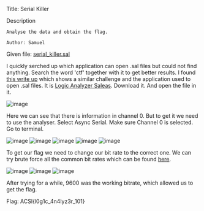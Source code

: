 Title: Serial Killer

Description

```
Analyse the data and obtain the flag.

Author: Samuel
```

Given file: [serial_killer.sal](https://github.com/Coder-Here/HACK-AC-2022-CTF/blob/main/Misc/Serial%20Killer/serial_killer.sal "serial_killer.sal")

I quickly serched up which application can open .sal files but could not find anything. Search the word 'ctf' together with it to get better results. 
I found [this write up](https://ctftime.org/writeup/27682) which shows a similar challenge and the application used to open .sal files. It is [Logic Analyzer Saleas](https://www.saleae.com/downloads/). Download it. And open the file in it.

![image](https://user-images.githubusercontent.com/63996033/197684179-14be91d2-a162-441b-8d0b-1ca2cc040f7f.png)

Here we can see that there is information in channel 0. But to get it we need to use the analyser. Select Async Serial. Make sure Channel 0 is selected. Go to terminal.

![image](https://user-images.githubusercontent.com/63996033/197684258-e085f93d-b29d-4f75-a60c-f28c01a47a02.png)
![image](https://user-images.githubusercontent.com/63996033/197684316-49a476b4-1740-420b-b5a9-d5bd8d1d5286.png)
![image](https://user-images.githubusercontent.com/63996033/197684332-944fa82d-4a2a-438d-8829-1016a4e12064.png)
![image](https://user-images.githubusercontent.com/63996033/197684441-209674f6-e9a0-4198-a361-593e100c883c.png)
![image](https://user-images.githubusercontent.com/63996033/197684449-11b12cc8-3267-4f89-b963-8b217bebc434.png)

To get our flag we need to change our bit rate to the correct one. We can try brute force all the common bit rates which can be found [here](https://en.wikipedia.org/wiki/Serial_port#Settings).

![image](https://user-images.githubusercontent.com/63996033/197684679-52f65b42-3022-40cb-b134-8e9ffc986330.png)
![image](https://user-images.githubusercontent.com/63996033/197685176-67ea3bac-ea26-4d66-82d4-9a90d3b7dbf0.png)
![image](https://user-images.githubusercontent.com/63996033/197684803-df5c0d12-cf31-48e0-93d0-0cf8f6942051.png)

After trying for a while, 9600 was the working bitrate, which allowed us to get the flag.

Flag: ACSI{l0g1c_4n4lyz3r_101}
